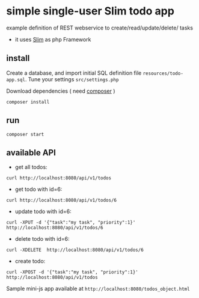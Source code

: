 # simple single-user Slim todo app

example definition of REST webservice to create/read/update/delete/ tasks


 - it uses [Slim](https://www.slimframework.com/) as php Framework




## install

Create a database, and import initial SQL definition file `resources/todo-app.sql`.
Tune your settings `src/settings.php`

Download dependencies ( need [composer](https://getcomposer.org/) )

```shell
composer install
```

## run

`composer start`


## available API

 - get all todos:

 ```
 curl http://localhost:8080/api/v1/todos
 ```

 - get todo with id=6:

 ```
 curl http://localhost:8080/api/v1/todos/6
 ```

 - update todo with id=6:

 ```
 curl -XPUT -d '{"task":"my task", "priority":1}' http://localhost:8080/api/v1/todos/6
 ```

 - delete todo with id=6:

 ```
 curl -XDELETE  http://localhost:8080/api/v1/todos/6
 ```

 - create todo:

 ```
 curl -XPOST -d '{"task":"my task", "priority":1}' http://localhost:8080/api/v1/todos
 ```


Sample mini-js app available at `http://localhost:8080/todos_object.html`
